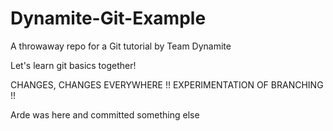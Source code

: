 Dynamite-Git-Example
====================

A throwaway repo for a Git tutorial by Team Dynamite

Let's learn git basics together!

CHANGES, CHANGES EVERYWHERE !!  EXPERIMENTATION OF BRANCHING !!

Arde was here and committed something else
